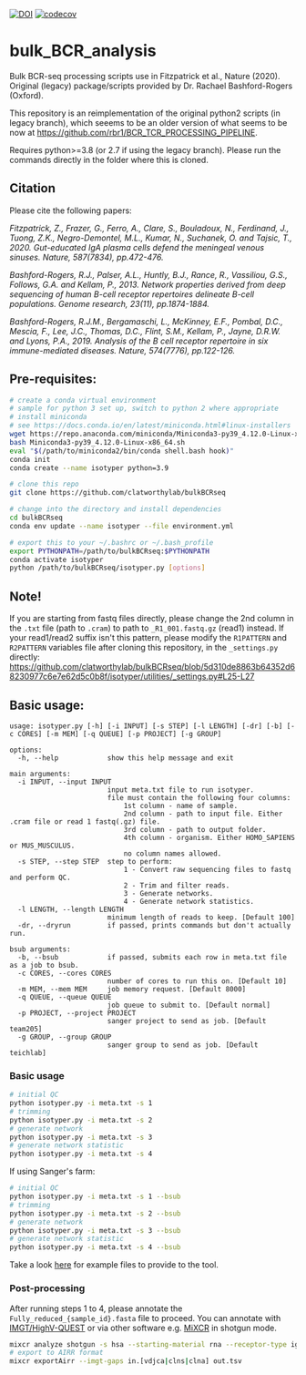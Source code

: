 [![DOI](https://zenodo.org/badge/DOI/10.5281/zenodo.5717959.svg)](https://doi.org/10.5281/zenodo.5717959)
[![codecov](https://codecov.io/gh/clatworthylab/bulkBCRseq/branch/master/graph/badge.svg?token=I6APMCARTA)](https://codecov.io/gh/clatworthylab/bulkBCRseq)

# bulk_BCR_analysis
Bulk BCR-seq processing scripts use in Fitzpatrick et al., Nature (2020). Original (legacy) package/scripts provided by Dr. Rachael Bashford-Rogers (Oxford).

This repository is an reimplementation of the original python2 scripts (in legacy branch), which seeems to be an older version of what seems to be now at https://github.com/rbr1/BCR_TCR_PROCESSING_PIPELINE.

Requires python>=3.8 (or 2.7 if using the legacy branch). Please run the commands directly in the folder where this is cloned.

## Citation
Please cite the following papers:

*Fitzpatrick, Z., Frazer, G., Ferro, A., Clare, S., Bouladoux, N., Ferdinand, J., Tuong, Z.K., Negro-Demontel, M.L., Kumar, N., Suchanek, O. and Tajsic, T., 2020. Gut-educated IgA plasma cells defend the meningeal venous sinuses. Nature, 587(7834), pp.472-476.*

*Bashford-Rogers, R.J., Palser, A.L., Huntly, B.J., Rance, R., Vassiliou, G.S., Follows, G.A. and Kellam, P., 2013. Network properties derived from deep sequencing of human B-cell receptor repertoires delineate B-cell populations. Genome research, 23(11), pp.1874-1884.*

*Bashford-Rogers, R.J.M., Bergamaschi, L., McKinney, E.F., Pombal, D.C., Mescia, F., Lee, J.C., Thomas, D.C., Flint, S.M., Kellam, P., Jayne, D.R.W. and Lyons, P.A., 2019. Analysis of the B cell receptor repertoire in six immune-mediated diseases. Nature, 574(7776), pp.122-126.*


## Pre-requisites:
```bash
# create a conda virtual environment
# sample for python 3 set up, switch to python 2 where appropriate
# install miniconda
# see https://docs.conda.io/en/latest/miniconda.html#linux-installers
wget https://repo.anaconda.com/miniconda/Miniconda3-py39_4.12.0-Linux-x86_64.sh
bash Miniconda3-py39_4.12.0-Linux-x86_64.sh
eval "$(/path/to/miniconda2/bin/conda shell.bash hook)"
conda init
conda create --name isotyper python=3.9

# clone this repo
git clone https://github.com/clatworthylab/bulkBCRseq

# change into the directory and install dependencies
cd bulkBCRseq
conda env update --name isotyper --file environment.yml
```

```bash
# export this to your ~/.bashrc or ~/.bash_profile
export PYTHONPATH=/path/to/bulkBCRseq:$PYTHONPATH
conda activate isotyper
python /path/to/bulkBCRseq/isotyper.py [options]
```

## Note!
If you are starting from fastq files directly, please change the 2nd column in the `.txt` file (path to `.cram`) to path to `_R1_001.fastq.gz` (read1) instead. If your read1/read2 suffix isn't this pattern, please modify the `R1PATTERN` and `R2PATTERN` variables file after cloning this repository, in the `_settings.py` directly:
https://github.com/clatworthylab/bulkBCRseq/blob/5d310de8863b64352d68230977c6e7e62d5c0b8f/isotyper/utilities/_settings.py#L25-L27


## Basic usage:
```
usage: isotyper.py [-h] [-i INPUT] [-s STEP] [-l LENGTH] [-dr] [-b] [-c CORES] [-m MEM] [-q QUEUE] [-p PROJECT] [-g GROUP]

options:
  -h, --help            show this help message and exit

main arguments:
  -i INPUT, --input INPUT
                        input meta.txt file to run isotyper.
                        file must contain the following four columns:
                            1st column - name of sample.
                            2nd column - path to input file. Either .cram file or read 1 fastq(.gz) file.
                            3rd column - path to output folder.
                            4th column - organism. Either HOMO_SAPIENS or MUS_MUSCULUS.
                            no column names allowed.
  -s STEP, --step STEP  step to perform:
                            1 - Convert raw sequencing files to fastq and perform QC.
                            2 - Trim and filter reads.
                            3 - Generate networks.
                            4 - Generate network statistics.
  -l LENGTH, --length LENGTH
                        minimum length of reads to keep. [Default 100]
  -dr, --dryrun         if passed, prints commands but don't actually run.

bsub arguments:
  -b, --bsub            if passed, submits each row in meta.txt file as a job to bsub.
  -c CORES, --cores CORES
                        number of cores to run this on. [Default 10]
  -m MEM, --mem MEM     job memory request. [Default 8000]
  -q QUEUE, --queue QUEUE
                        job queue to submit to. [Default normal]
  -p PROJECT, --project PROJECT
                        sanger project to send as job. [Default team205]
  -g GROUP, --group GROUP
                        sanger group to send as job. [Default teichlab]
```

### Basic usage
```bash
# initial QC
python isotyper.py -i meta.txt -s 1
# trimming
python isotyper.py -i meta.txt -s 2
# generate network
python isotyper.py -i meta.txt -s 3
# generate network statistic
python isotyper.py -i meta.txt -s 4
```

If using Sanger's farm:
```bash
# initial QC
python isotyper.py -i meta.txt -s 1 --bsub
# trimming
python isotyper.py -i meta.txt -s 2 --bsub
# generate network
python isotyper.py -i meta.txt -s 3 --bsub
# generate network statistic
python isotyper.py -i meta.txt -s 4 --bsub
```

Take a look [here](https://github.com/clatworthylab/bulkBCRseq/tree/master/tests/data) for example files to provide to the tool.


### Post-processing

After running steps 1 to 4, please annotate the `Fully_reduced_{sample_id}.fasta` file to proceed. You can annotate with [IMGT/HighV-QUEST](https://imgt.org/HighV-QUEST/home.action) or via other software e.g. [MiXCR](https://mixcr.readthedocs.io/en/latest/) in shotgun mode.

```bash
mixcr analyze shotgun -s hsa --starting-material rna --receptor-type igh Fully_reduced_{sample_id}.fasta {sample_id} 
# export to AIRR format
mixcr exportAirr --imgt-gaps in.[vdjca|clns|clna] out.tsv
```